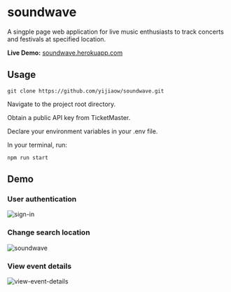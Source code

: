 # soundwave
A singple page web application for live music enthusiasts to track concerts and festivals at specified location.

**Live Demo:** [soundwave.herokuapp.com](https://glacial-wave-14606.herokuapp.com/)
## Usage
`git clone https://github.com/yijiaow/soundwave.git`

Navigate to the project root directory.

Obtain a public API key from TicketMaster.

Declare your environment variables in your .env file.

In your terminal, run:

`npm run start`

## Demo
### User authentication
![sign-in](https://user-images.githubusercontent.com/19718392/41099875-aa70c638-6a14-11e8-9244-5b69442c410d.gif)
### Change search location
![soundwave](https://user-images.githubusercontent.com/19718392/39989747-9facde10-571f-11e8-9b88-338ffcdbd88d.gif)
### View event details
![view-event-details](https://user-images.githubusercontent.com/19718392/40878953-937cae1c-664d-11e8-88a7-74ca8ff783ed.gif)
